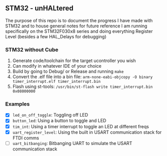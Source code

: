 ## STM32 - unHALtered  
The purpose of this repo is to document the progress I have made with STM32 and to house general notes for future reference
I am running specifically on the STM32F030x8 series and doing everything Register Level (besides a few HAL_Delays for debugging) 

### STM32 without Cube
1. Generate code/toolchain for the target ucontroller you wish
2. Can modify in whatever IDE of your choice
3. Build by going to Debug/ or Release and running `make`
4. Convert the .elf file into a bin file: `arm-none-eabi-objcopy -O binary timer_interrupt.elf timer_interrupt.bin`
5. Flash using st-tools: `/usr/bin/st-flash write timer_interrupt.bin 0x08000000`

### Examples
- [X] `led_on_off_toggle`: Toggling off LED
- [X] `button_led`: Using a button to toggle and LED
- [X] `tim_int`: Using a timer interrupt to toggle an LED at different freqs
- [X] `uart_register_level`: Using the built in USART communication stack for FTDI comms
- [ ] `uart_bitbanging`: Bitbanging UART to simulate the USART communication stack  
